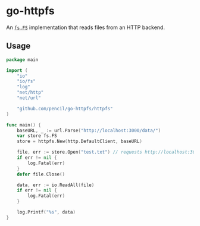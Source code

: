 # go-httpfs
An [`fs.FS`](https://pkg.go.dev/io/fs#FS) implementation that reads files from an HTTP backend.

## Usage

```go
package main

import (
	"io"
	"io/fs"
	"log"
	"net/http"
	"net/url"

	"github.com/pencil/go-httpfs/httpfs"
)

func main() {
	baseURL, _ := url.Parse("http://localhost:3000/data/")
	var store fs.FS
	store = httpfs.New(http.DefaultClient, baseURL)

	file, err := store.Open("test.txt") // requests http://localhost:3000/data/test.txt
	if err != nil {
		log.Fatal(err)
	}
	defer file.Close()

	data, err := io.ReadAll(file)
	if err != nil {
		log.Fatal(err)
	}

	log.Printf("%s", data)
}
```
